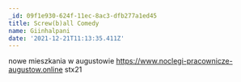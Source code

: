 ```yaml
---
_id: 09f1e930-624f-11ec-8ac3-dfb277a1ed45
title: Screw(b)all Comedy
name: Giinhalpani
date: '2021-12-21T11:13:35.411Z'
---
```

nowe mieszkania w augustowie https://www.noclegi-pracownicze-augustow.online 
stx21

